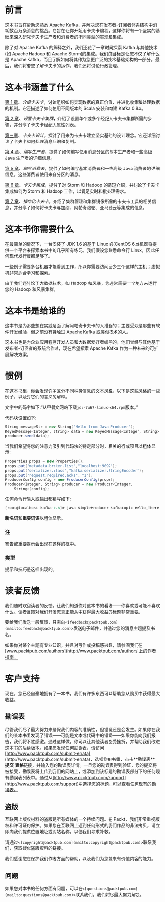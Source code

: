 # 前言

这本书旨在帮助您熟悉 Apache Kafka，并解决您在发布者-订阅者体系结构中消耗数百万条消息的挑战。它旨在让你开始用卡夫卡编程，这样你将有一个坚实的基础来深入研究卡夫卡生产者和消费者的不同类型的实现和集成。

除了对 Apache Kafka 的解释之外，我们还花了一章时间探索 Kafka 与其他技术(如 Apache Hadoop 和 Apache Storm)的集成。我们的目标是让您不仅了解什么是 Apache Kafka，而且了解如何将其作为您更广泛的技术基础架构的一部分。最后，我们将带您了解卡夫卡的运作，我们还将讨论行政管理。

# 这本书涵盖了什么

[第 1 章](1.html "Chapter 1. Introducing Kafka")、*介绍卡夫卡*，讨论组织如何实现数据的真正价值，并进化收集和处理数据的机制。它还描述了如何使用不同版本的 Scala 安装和构建 Kafka 0.8.x。

[第 2 章](2.html "Chapter 2. Setting Up a Kafka Cluster")、*设置卡夫卡集群*，介绍了设置单个或多个经纪人卡夫卡集群所需的步骤，并分享了卡夫卡经纪人属性列表。

[第三章](3.html "Chapter 3. Kafka Design")、*卡夫卡设计*，探讨了用来为卡夫卡建立坚实基础的设计理念。它还详细讨论了卡夫卡如何处理消息压缩和复制。

[第 4 章](4.html "Chapter 4. Writing Producers")、*编写生产者*，提供了如何编写使用消息分区的基本生产者和一些高级 Java 生产者的详细信息。

[第 5 章](5.html "Chapter 5. Writing Consumers")、*编写消费者*，提供了如何编写基本消费者和一些高级 Java 消费者的详细信息，这些消费者使用来自分区的消息。

[第 6 章](6.html "Chapter 6. Kafka Integrations")、*卡夫卡集成*，提供了对 Storm 和 Hadoop 的简短介绍，并讨论了卡夫卡集成如何为 Storm 和 Hadoop 工作，以满足实时和批处理需求。

[第 7 章](7.html "Chapter 7. Operationalizing Kafka")、*操作化卡夫卡*，介绍了集群管理和集群镜像所需的卡夫卡工具的相关信息，并分享了如何将卡夫卡与加缪、阿帕奇骆驼、亚马逊云等集成的信息。

# 这本书你需要什么

在最简单的情况下，一台安装了 JDK 1.6 的基于 Linux 的(CentOS 6.x)机器将提供一个平台来探索本书中的几乎所有练习。我们假设您熟悉命令行 Linux，因此任何现代发行版都足够了。

一些例子需要多台机器才能看到工作，所以你需要访问至少三个这样的主机；虚拟机非常适合学习和探索。

由于我们还讨论了大数据技术，如 Hadoop 和风暴，您通常需要一个地方来运行您的 Hadoop 和风暴集群。

# 这本书是给谁的

这本书是为那些想在实践层面了解阿帕奇卡夫卡的人准备的；主要受众是那些有软件开发经验，但之前没有接触过 Apache Kafka 或类似技术的人。

这本书也是为企业应用程序开发人员和大数据爱好者编写的，他们曾经与其他基于发布者-订阅者的系统合作过，现在希望探索 Apache Kafka 作为一种未来的可扩展解决方案。

# 惯例

在这本书里，你会发现许多区分不同种类信息的文本风格。以下是这些风格的一些例子，以及对它们的含义的解释。

文字中的码字如下:“从甲骨文网站下载`jdk-7u67-linux-x64.rpm`版本。”

代码块设置如下:

```scala
String messageStr = new String("Hello from Java Producer");
KeyedMessage<Integer, String> data = new KeyedMessage<Integer, String>(topic, messageStr);
producer.send(data);
```

当我们希望将您的注意力吸引到代码块的特定部分时，相关的行或项目以粗体显示:

```scala
Properties props = new Properties();
props.put("metadata.broker.list","localhost:9092");
props.put("serializer.class","kafka.serializer.StringEncoder");
props.put("request.required.acks", "1");
ProducerConfig config = new ProducerConfig(props); 
Producer<Integer, String> producer = new Producer<Integer, 
    String>(config);
```

任何命令行输入或输出都编写如下:

```scala
[root@localhost kafka-0.8]# java SimpleProducer kafkatopic Hello_There

```

**新名词**和**重要词语**以粗体显示。

### 注

警告或重要提示会出现在这样的框中。

### 类型

提示和技巧是这样出现的。

# 读者反馈

我们随时欢迎读者的反馈。让我们知道你对这本书的看法——你喜欢或可能不喜欢什么。读者反馈对我们开发您真正能从中获得最大收益的标题非常重要。

要给我们发送一般反馈，只需向`<[feedback@packtpub.com](mailto:feedback@packtpub.com)>`发送电子邮件，并通过您的消息主题提及书名。

如果你对某个主题有专业知识，并且对写作或投稿感兴趣，请参阅我们在[www.packtpub.com/authors](http://www.packtpub.com/authors)上的作者指南。

# 客户支持

现在，您已经自豪地拥有了一本书，我们有许多东西可以帮助您从购买中获得最大收益。

## 勘误表

尽管我们尽了最大努力来确保我们内容的准确性，但错误还是会发生。如果你在我们的某本书里发现了错误——可能是文本或代码中的错误——如果你能向我们报告，我们将不胜感激。通过这样做，你可以让其他读者免受挫折，并帮助我们改进这本书的后续版本。如果您发现任何勘误表，请访问[http://www.packtpub.com/submit-errata](http://www.packtpub.com/submit-errata)，选择您的书籍，点击**勘误表** **提交** **表格**链接，并输入您的勘误表详情。一旦您的勘误表得到验证，您的提交将被接受，勘误表将上传到我们的网站上，或添加到该标题的勘误表部分下的任何现有勘误表列表中。通过从[http://www.packtpub.com/support](http://www.packtpub.com/support)中选择您的标题，可以查看任何现有的勘误表。

## 盗版

互联网上版权材料的盗版是所有媒体的一个持续问题。在 Packt，我们非常重视版权和许可证的保护。如果您在互联网上遇到任何形式的我们作品的非法拷贝，请立即向我们提供位置地址或网站名称，以便我们寻求补救。

请通过`<[copyright@packtpub.com](mailto:copyright@packtpub.com)>`联系我们，获取疑似盗版资料的链接。

我们感谢您在保护我们作者方面的帮助，以及我们为您带来有价值内容的能力。

## 问题

如果您对本书的任何方面有问题，可以在`<[questions@packtpub.com](mailto:questions@packtpub.com)>`联系我们，我们将尽最大努力解决。